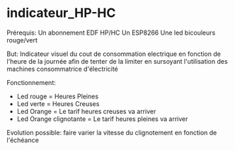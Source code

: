 # indicateur_HP-HC

Prérequis:
Un abonnement EDF HP/HC 
Un ESP8266
Une led bicouleurs rouge/vert

But:
Indicateur visuel du cout de consommation electrique en fonction de l'heure de la journée afin de tenter de la limiter en sursoyant l'utilisation des machines consommatrice d'électricité

Fonctionnement:
- Led rouge = Heures Pleines
- Led verte = Heures Creuses
- Led Orange = Le tarif heures creuses va arriver
- Led Orange clignotante = Le tarif heures pleines va arriver

Evolution possible: faire varier la vitesse du clignotement en fonction de l'échéance
